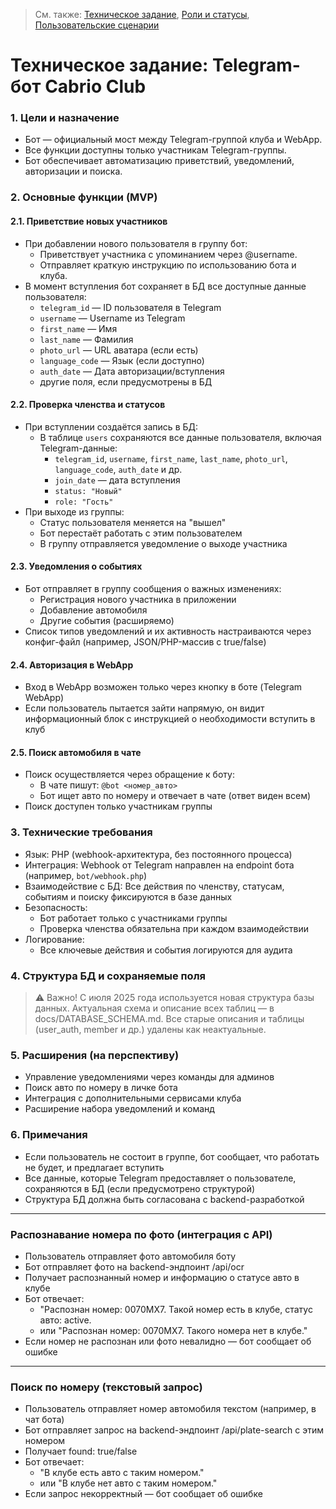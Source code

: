 > См. также: [Техническое задание](TECHNICAL_SPECIFICATION.md), [Роли и статусы](USER_ROLES_STATUSES.md), [Пользовательские сценарии](USER_FLOWS.md)

# Техническое задание: Telegram-бот Cabrio Club

### 1. Цели и назначение
- Бот — официальный мост между Telegram-группой клуба и WebApp.
- Все функции доступны только участникам Telegram-группы.
- Бот обеспечивает автоматизацию приветствий, уведомлений, авторизации и поиска.

### 2. Основные функции (MVP)

#### 2.1. Приветствие новых участников
- При добавлении нового пользователя в группу бот:
  - Приветствует участника с упоминанием через @username.
  - Отправляет краткую инструкцию по использованию бота и клуба.
- В момент вступления бот сохраняет в БД все доступные данные пользователя:
  - `telegram_id` — ID пользователя в Telegram
  - `username` — Username из Telegram
  - `first_name` — Имя
  - `last_name` — Фамилия
  - `photo_url` — URL аватара (если есть)
  - `language_code` — Язык (если доступно)
  - `auth_date` — Дата авторизации/вступления
  - другие поля, если предусмотрены в БД

#### 2.2. Проверка членства и статусов
- При вступлении создаётся запись в БД:
  - В таблице `users` сохраняются все данные пользователя, включая Telegram-данные:
    - `telegram_id`, `username`, `first_name`, `last_name`, `photo_url`, `language_code`, `auth_date` и др.
    - `join_date` — дата вступления
    - `status: "Новый"`
    - `role: "Гость"`
- При выходе из группы:
  - Статус пользователя меняется на "вышел"
  - Бот перестаёт работать с этим пользователем
  - В группу отправляется уведомление о выходе участника

#### 2.3. Уведомления о событиях
- Бот отправляет в группу сообщения о важных изменениях:
  - Регистрация нового участника в приложении
  - Добавление автомобиля
  - Другие события (расширяемо)
- Список типов уведомлений и их активность настраиваются через конфиг-файл (например, JSON/PHP-массив с true/false)

#### 2.4. Авторизация в WebApp
- Вход в WebApp возможен только через кнопку в боте (Telegram WebApp)
- Если пользователь пытается зайти напрямую, он видит информационный блок с инструкцией о необходимости вступить в клуб

#### 2.5. Поиск автомобиля в чате
- Поиск осуществляется через обращение к боту:
  - В чате пишут: `@bot <номер_авто>`
  - Бот ищет авто по номеру и отвечает в чате (ответ виден всем)
- Поиск доступен только участникам группы

### 3. Технические требования
- Язык: PHP (webhook-архитектура, без постоянного процесса)
- Интеграция: Webhook от Telegram направлен на endpoint бота (например, `bot/webhook.php`)
- Взаимодействие с БД: Все действия по членству, статусам, событиям и поиску фиксируются в базе данных
- Безопасность:
  - Бот работает только с участниками группы
  - Проверка членства обязательна при каждом взаимодействии
- Логирование:
  - Все ключевые действия и события логируются для аудита

### 4. Структура БД и сохраняемые поля

> ⚠️ Важно! С июля 2025 года используется новая структура базы данных. Актуальная схема и описание всех таблиц — в docs/DATABASE_SCHEMA.md. Все старые описания и таблицы (user_auth, member и др.) удалены как неактуальные.

### 5. Расширения (на перспективу)
- Управление уведомлениями через команды для админов
- Поиск авто по номеру в личке бота
- Интеграция с дополнительными сервисами клуба
- Расширение набора уведомлений и команд

### 6. Примечания
- Если пользователь не состоит в группе, бот сообщает, что работать не будет, и предлагает вступить
- Все данные, которые Telegram предоставляет о пользователе, сохраняются в БД (если предусмотрено структурой)
- Структура БД должна быть согласована с backend-разработкой 

---

### Распознавание номера по фото (интеграция с API)

- Пользователь отправляет фото автомобиля боту
- Бот отправляет фото на backend-эндпоинт /api/ocr
- Получает распознанный номер и информацию о статусе авто в клубе
- Бот отвечает:
  - "Распознан номер: 0070MX7. Такой номер есть в клубе, статус авто: active.
  - или "Распознан номер: 0070MX7. Такого номера нет в клубе."
- Если номер не распознан или фото невалидно — бот сообщает об ошибке 

---

### Поиск по номеру (текстовый запрос)

- Пользователь отправляет номер автомобиля текстом (например, в чат бота)
- Бот отправляет запрос на backend-эндпоинт /api/plate-search с этим номером
- Получает found: true/false
- Бот отвечает:
  - "В клубе есть авто с таким номером."
  - или "В клубе нет авто с таким номером."
- Если запрос некорректный — бот сообщает об ошибке 